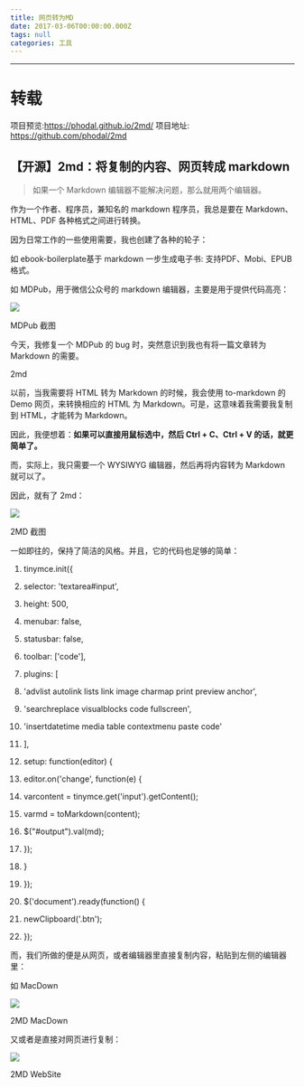 ```yaml
---
title: 网页转为MD
date: 2017-03-06T00:00:00.000Z
tags: null
categories: 工具
---
```


--------------------------------------------------------------------------------

# 转载

项目预览:<https://phodal.github.io/2md/> 项目地址: <https://github.com/phodal/2md> <!-- more -->

## 【开源】2md：将复制的内容、网页转成 markdown

> 如果一个 Markdown 编辑器不能解决问题，那么就用两个编辑器。

作为一个作者、程序员，兼知名的 markdown 程序员，我总是要在 Markdown、HTML、PDF 各种格式之间进行转换。

因为日常工作的一些使用需要，我也创建了各种的轮子：

如 ebook-boilerplate基于 markdown 一步生成电子书: 支持PDF、Mobi、EPUB格式。

如 MDPub，用于微信公众号的 markdown 编辑器，主要是用于提供代码高亮：

![](http://img.mp.itc.cn/upload/20170418/f64c050effbc432292e5be6a1897c5be_th.jpeg)

MDPub 截图

今天，我修复一个 MDPub 的 bug 时，突然意识到我也有将一篇文章转为 Markdown 的需要。

2md

以前，当我需要将 HTML 转为 Markdown 的时候，我会使用 to-markdown 的 Demo 网页，来转换相应的 HTML 为 Markdown。可是，这意味着我需要我复制到 HTML，才能转为 Markdown。

因此，我便想着：**如果可以直接用鼠标选中，然后 Ctrl + C、Ctrl + V 的话，就更简单了。**

而，实际上，我只需要一个 WYSIWYG 编辑器，然后再将内容转为 Markdown 就可以了。

因此，就有了 2md：

![](http://img.mp.itc.cn/upload/20170418/16e62d85ab934db9a5d5553299db0982_th.jpeg)

2MD 截图

一如即往的，保持了简洁的风格。并且，它的代码也足够的简单：

1. tinymce.init({

2. selector: 'textarea#input',

3. height: 500,

4. menubar: false,

5. statusbar: false,

6. toolbar: ['code'],

7. plugins: [

8. 'advlist autolink lists link image charmap print preview anchor',

9. 'searchreplace visualblocks code fullscreen',

10. 'insertdatetime media table contextmenu paste code'

11. ],

12. setup: function(editor) {

13. editor.on('change', function(e) {

14. varcontent = tinymce.get('input').getContent();

15. varmd = toMarkdown(content);

16. $("#output").val(md);

17. });

18. }

19. });

20. $('document').ready(function() {

21. newClipboard('.btn');

22. });

而，我们所做的便是从网页，或者编辑器里直接复制内容，粘贴到左侧的编辑器里：

如 MacDown

![](http://img.mp.itc.cn/upload/20170418/20ab09c3ee5e4a85afa423377a10a1cc_th.jpeg)

2MD MacDown

又或者是直接对网页进行复制：

![](http://img.mp.itc.cn/upload/20170418/ffd90d9dd6a3471a837877cd6029e7f2_th.jpeg)

2MD WebSite
